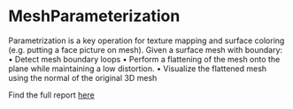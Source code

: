 # MeshParameterization

Parametrization is a key operation for texture mapping and surface coloring (e.g. putting a face picture on
mesh).
Given a surface mesh with boundary:
• Detect mesh boundary loops
• Perform a flattening of the mesh onto the plane while maintaining a low distortion.
• Visualize the flattened mesh using the normal of the original 3D mesh

Find the full report [here](/project-presentation.pdf)
